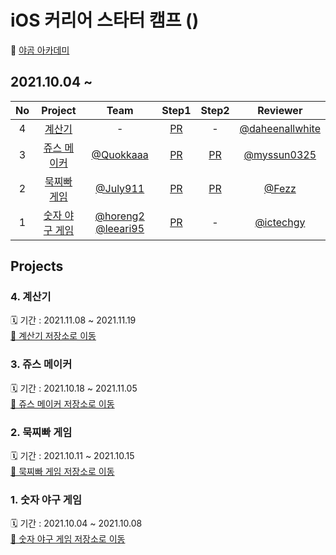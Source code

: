 # iOS 커리어 스타터 캠프 ()
🐻 [야곰 아카데미](https://www.yagom-academy.kr/) 
## 2021.10.04 ~ 
| No  |      Project       |                                      Team                                       |                               Step1                                | Step2 |                 Reviewer                 |
| :-: | :----------------: | :-----------------------------------------------------------------------------: | :--------------------------------------: | :----------------------------------------------------------------: | :---: |
|  4  | [계산기](###-4.-계산기) |   -   | [PR](https://github.com/yagom-academy/ios-calculator-app/pull/66) |   -   | [@daheenallwhite](https://github.com/daheenallwhite) |   
|  3  | [쥬스 메이커](###-3.-쥬스-메이커) | [@Quokkaaa](https://github.com/Quokkaaa)  | [PR](https://github.com/yagom-academy/ios-juice-maker/pull/117) |   [PR](https://github.com/yagom-academy/ios-juice-maker/pull/131)   | [@myssun0325](https://github.com/myssun0325) |   
|  2  | [묵찌빠 게임](###-2.-묵찌빠-게임) | [@July911](https://github.com/July911) | [PR](https://github.com/yagom-academy/ios-rock-paper-scissors/pull/90) |   [PR](https://github.com/yagom-academy/ios-rock-paper-scissors/pull/105)   | [@Fezz](https://github.com/Fezravien) |
|  1  | [숫자 야구 게임](###-1.-숫자-야구-게임) | [@horeng2](https://github.com/horeng2) [@leeari95](https://github.com/leeari95) | [PR](https://github.com/yagom-academy/ios-number-baseball/pull/49) |   -   | [@ictechgy](https://github.com/ictechgy) |          

## Projects
### 4. 계산기

🗓 기간 : 2021.11.08 ~ 2021.11.19  
[📂 계산기 저장소로 이동](https://github.com/ye-ha/ios-calculator-app)

### 3. 쥬스 메이커

🗓 기간 : 2021.10.18 ~ 2021.11.05  
[📂 쥬스 메이커 저장소로 이동](https://github.com/ye-ha/ios-juice-maker)

### 2. 묵찌빠 게임

🗓 기간 : 2021.10.11 ~ 2021.10.15  
[📂 묵찌빠 게임 저장소로 이동](https://github.com/ye-ha/ios-rock-paper-scissors)

### 1. 숫자 야구 게임

🗓 기간 : 2021.10.04 ~ 2021.10.08  
[📂 숫자 야구 게임 저장소로 이동](https://github.com/ye-ha/ios-number-baseball)
